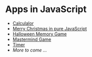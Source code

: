 Apps in JavaScript
==================

- [Calculalor](https://github.com/deep4788/appsForFunAndLearning/tree/master/calculator)
- [Merry Christmas in pure JavaScript](https://github.com/deep4788/appsForFunAndLearning/tree/master/merrychristmas)
- [Halloween Memory Game](https://github.com/deep4788/appsForFunAndLearning/tree/master/memorygame)
- [Mastermind Game](https://github.com/deep4788/appsForFunAndLearning/tree/master/mastermind)
- [Timer](https://github.com/deep4788/appsForFunAndLearning/tree/master/timer)
- *More to come ...*

